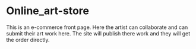 # Online_art-store
This is an e-commerce front page. Here the artist can collaborate and can submit their art work here. The site will publish there work and they will get the order directly.
